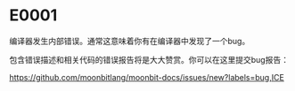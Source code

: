 # E0001

编译器发生内部错误。通常这意味着你有在编译器中发现了一个bug。

包含错误描述和相关代码的错误报告将是大大赞赏。你可以在这里提交bug报告：

<https://github.com/moonbitlang/moonbit-docs/issues/new?labels=bug,ICE>
